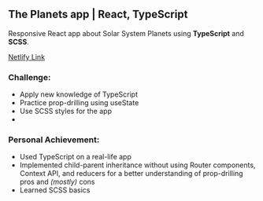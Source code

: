 ## The Planets app | React, TypeScript

Responsive React app about Solar System Planets using **TypeScript** and **SCSS**.

[Netlify Link](https://the-planets-vs.netlify.app/)

### Challenge:
- Apply new knowledge of TypeScript
- Practice prop-drilling using useState
- Use SCSS styles for the app
- 
### Personal Achievement:
- Used TypeScript on a real-life app
- Implemented child-parent inheritance without using Router components, Context API, and reducers for a better understanding of prop-drilling pros and *(mostly)* cons
- Learned SCSS basics


